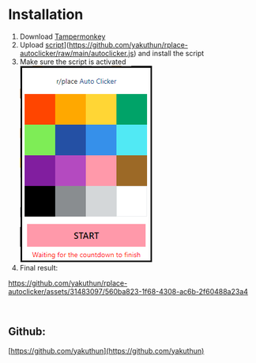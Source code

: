 # Installation

1. Download [Tampermonkey](https://chrome.google.com/webstore/detail/tampermonkey/dhdgffkkebhmkfjojejmpbldmpobfkfo)
2. Upload [script]([https://github.com/yakuthun/)](https://github.com/yakuthun/rplace-autoclicker/raw/main/autoclicker.js) and install the script
3. Make sure the script is activated <br> ![plot](./assets/script.png) 
4. Final result: <br> 

https://github.com/yakuthun/rplace-autoclicker/assets/31483097/560ba823-1f68-4308-ac6b-2f60488a23a4

 <br>

## Github: 

[https://github.com/yakuthun](https://github.com/yakuthun)



